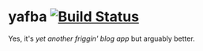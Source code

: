 # yafba [![Build Status](https://travis-ci.org/lebibin/yet-another-friggin-blog-app.svg?branch=master)](https://travis-ci.org/lebibin/yet-another-friggin-blog-app)

Yes, it's *yet another friggin' blog app* but arguably better.

